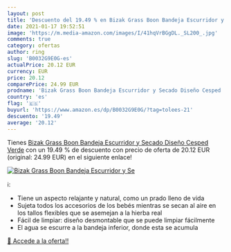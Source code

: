```yaml
---
layout: post
title: 'Descuento del 19.49 % en Bizak Grass Boon Bandeja Escurridor y Se'
date: 2021-01-17 19:52:51
image: 'https://m.media-amazon.com/images/I/41hqVrBGgDL._SL200_.jpg'
comments: true
category: ofertas
author: ring
slug: 'B0032G9E0G-es'
actualPrice: 20.12 EUR
currency: EUR
price: 20.12
comparePrice: 24.99 EUR
prodname: 'Bizak Grass Boon Bandeja Escurridor y Secado Diseño Cesped  Verde'
country: 'es'
flag: '🇪🇸'
buyurl: 'https://www.amazon.es/dp/B0032G9E0G/?tag=tolees-21'
descuento: '19.49'
average: '20.12'
---
```


Tienes [Bizak Grass Boon Bandeja Escurridor y Secado Diseño Cesped  Verde](https://www.amazon.es/dp/B0032G9E0G/?tag=tolees-21) con un 19.49 % de descuento con precio de oferta de 20.12 EUR (original: 24.99 EUR) en el siguiente enlace!

[![Bizak Grass Boon Bandeja Escurridor y Se](https://m.media-amazon.com/images/I/41hqVrBGgDL._SL200_.jpg)](https://www.amazon.es/dp/B0032G9E0G/?tag=tolees-21)

ℹ️:

- Tiene un aspecto relajante y natural, como un prado lleno de vida
- Sujeta todos los accesorios de los bebés mientras se secan al aire en los tallos flexibles que se asemejan a la hierba real
- Fácil de limpiar: diseño desmontable que se puede limpiar fácilmente
- El agua se escurre a la bandeja inferior, donde esta se acumula

[🛒 Accede a la oferta!!](https://www.amazon.es/dp/B0032G9E0G/?tag=tolees-21)
